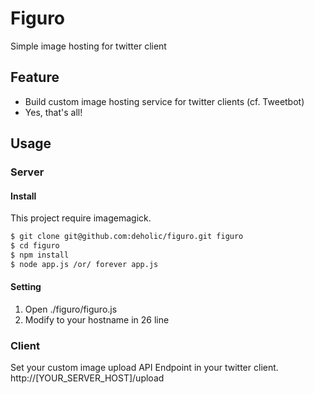 # Figuro

Simple image hosting for twitter client

## Feature

- Build custom image hosting service for twitter clients (cf. Tweetbot)
- Yes, that's all!

## Usage

### Server

#### Install

This project require imagemagick.

```bash
$ git clone git@github.com:deholic/figuro.git figuro
$ cd figuro
$ npm install
$ node app.js /or/ forever app.js
```

#### Setting
1. Open ./figuro/figuro.js
2. Modify to your hostname in 26 line

### Client

Set your custom image upload API Endpoint in your twitter client.
http://[YOUR_SERVER_HOST]/upload
